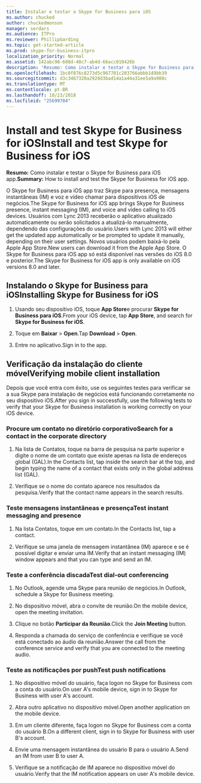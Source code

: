 ```yaml
---
title: Instalar e testar o Skype for Business para iOS
ms.author: chucked
author: chuckedmonson
manager: serdars
ms.audience: ITPro
ms.reviewer: PhillipGarding
ms.topic: get-started-article
ms.prod: skype-for-business-itpro
localization_priority: Normal
ms.assetid: 142abc98-608d-40c7-ab4d-66acc010426b
description: 'Resumo: Como instalar e testar o Skype for Business para iOS app.'
ms.openlocfilehash: 1bc8f876c8273d5c967701c283766abbb149bb39
ms.sourcegitcommit: d3c3467320a2928d3bad14a1a44a31ee5a9a988c
ms.translationtype: MT
ms.contentlocale: pt-BR
ms.lasthandoff: 10/23/2018
ms.locfileid: "25699704"
---
```

# <a name="install-and-test-skype-for-business-for-ios"></a><span data-ttu-id="b05e4-103">Install and test Skype for Business for iOS</span><span class="sxs-lookup"><span data-stu-id="b05e4-103">Install and test Skype for Business for iOS</span></span>
 
<span data-ttu-id="b05e4-104">**Resumo:** Como instalar e testar o Skype for Business para iOS app.</span><span class="sxs-lookup"><span data-stu-id="b05e4-104">**Summary:** How to install and test the Skype for Business for iOS app.</span></span>
  
<span data-ttu-id="b05e4-105">O Skype for Business para iOS app traz Skype para presença, mensagens instantâneas (IM) e voz e vídeo chamar para dispositivos iOS de negócios.</span><span class="sxs-lookup"><span data-stu-id="b05e4-105">The Skype for Business for iOS app brings Skype for Business presence, instant messaging (IM), and voice and video calling to iOS devices.</span></span> <span data-ttu-id="b05e4-106">Usuários com Lync 2013 receberão o aplicativo atualizado automaticamente ou serão solicitados a atualizá-lo manualmente, dependendo das configurações do usuário.</span><span class="sxs-lookup"><span data-stu-id="b05e4-106">Users with Lync 2013 will either get the updated app automatically or be prompted to update it manually, depending on their user settings.</span></span> <span data-ttu-id="b05e4-107">Novos usuários podem baixá-lo pela Apple App Store.</span><span class="sxs-lookup"><span data-stu-id="b05e4-107">New users can download it from the Apple App Store.</span></span> <span data-ttu-id="b05e4-108">O Skype for Business para iOS app só está disponível nas versões do iOS 8.0 e posterior.</span><span class="sxs-lookup"><span data-stu-id="b05e4-108">The Skype for Business for iOS app is only available on iOS versions 8.0 and later.</span></span>
  
## <a name="installing-skype-for-business-for-ios"></a><span data-ttu-id="b05e4-109">Instalando o Skype for Business para iOS</span><span class="sxs-lookup"><span data-stu-id="b05e4-109">Installing Skype for Business for iOS</span></span>

1. <span data-ttu-id="b05e4-110">Usando seu dispositivo iOS, toque **App Store**e procurar **Skype for Business para iOS**.</span><span class="sxs-lookup"><span data-stu-id="b05e4-110">From your iOS device, tap **App Store**, and search for **Skype for Business for iOS**.</span></span>
    
2. <span data-ttu-id="b05e4-111">Toque em **Baixar** > **Open**.</span><span class="sxs-lookup"><span data-stu-id="b05e4-111">Tap **Download** > **Open**.</span></span> 
    
3. <span data-ttu-id="b05e4-112">Entre no aplicativo.</span><span class="sxs-lookup"><span data-stu-id="b05e4-112">Sign in to the app.</span></span>
    
## <a name="verifying-mobile-client-installation"></a><span data-ttu-id="b05e4-113">Verificação da instalação do cliente móvel</span><span class="sxs-lookup"><span data-stu-id="b05e4-113">Verifying mobile client installation</span></span>

<span data-ttu-id="b05e4-114">Depois que você entra com êxito, use os seguintes testes para verificar se a sua Skype para instalação de negócios está funcionando corretamente no seu dispositivo iOS.</span><span class="sxs-lookup"><span data-stu-id="b05e4-114">After you sign in successfully, use the following tests to verify that your Skype for Business installation is working correctly on your iOS device.</span></span> 
  
### <a name="search-for-a-contact-in-the-corporate-directory"></a><span data-ttu-id="b05e4-115">Procure um contato no diretório corporativo</span><span class="sxs-lookup"><span data-stu-id="b05e4-115">Search for a contact in the corporate directory</span></span>

1. <span data-ttu-id="b05e4-116">Na lista de Contatos, toque na barra de pesquisa na parte superior e digite o nome de um contato que existe apenas na lista de endereços global (GAL).</span><span class="sxs-lookup"><span data-stu-id="b05e4-116">In the Contacts list, tap inside the search bar at the top, and begin typing the name of a contact that exists only in the global address list (GAL).</span></span> 
    
2. <span data-ttu-id="b05e4-117">Verifique se o nome do contato aparece nos resultados da pesquisa.</span><span class="sxs-lookup"><span data-stu-id="b05e4-117">Verify that the contact name appears in the search results.</span></span> 
    
### <a name="test-instant-messaging-and-presence"></a><span data-ttu-id="b05e4-118">Teste mensagens instantâneas e presença</span><span class="sxs-lookup"><span data-stu-id="b05e4-118">Test instant messaging and presence</span></span>

1. <span data-ttu-id="b05e4-119">Na lista Contatos, toque em um contato.</span><span class="sxs-lookup"><span data-stu-id="b05e4-119">In the Contacts list, tap a contact.</span></span> 
    
2. <span data-ttu-id="b05e4-120">Verifique se uma janela de mensagem instantânea (IM) aparece e se é possível digitar e enviar uma IM.</span><span class="sxs-lookup"><span data-stu-id="b05e4-120">Verify that an instant messaging (IM) window appears and that you can type and send an IM.</span></span> 
    
### <a name="test-dial-out-conferencing"></a><span data-ttu-id="b05e4-121">Teste a conferência discada</span><span class="sxs-lookup"><span data-stu-id="b05e4-121">Test dial-out conferencing</span></span>

1. <span data-ttu-id="b05e4-122">No Outlook, agende uma Skype para reunião de negócios.</span><span class="sxs-lookup"><span data-stu-id="b05e4-122">In Outlook, schedule a Skype for Business meeting.</span></span> 
    
2. <span data-ttu-id="b05e4-123">No dispositivo móvel, abra o convite de reunião.</span><span class="sxs-lookup"><span data-stu-id="b05e4-123">On the mobile device, open the meeting invitation.</span></span> 
    
3. <span data-ttu-id="b05e4-124">Clique no botão **Participar da Reunião**.</span><span class="sxs-lookup"><span data-stu-id="b05e4-124">Click the **Join Meeting** button.</span></span>
    
4. <span data-ttu-id="b05e4-125">Responda a chamada do serviço de conferência e verifique se você está conectado ao áudio da reunião.</span><span class="sxs-lookup"><span data-stu-id="b05e4-125">Answer the call from the conference service and verify that you are connected to the meeting audio.</span></span> 
    
### <a name="test-push-notifications"></a><span data-ttu-id="b05e4-126">Teste as notificações por push</span><span class="sxs-lookup"><span data-stu-id="b05e4-126">Test push notifications</span></span>

1. <span data-ttu-id="b05e4-127">No dispositivo móvel do usuário, faça logon no Skype for Business com a conta do usuário.</span><span class="sxs-lookup"><span data-stu-id="b05e4-127">On user A's mobile device, sign in to Skype for Business with user A's account.</span></span> 
    
2. <span data-ttu-id="b05e4-128">Abra outro aplicativo no dispositivo móvel.</span><span class="sxs-lookup"><span data-stu-id="b05e4-128">Open another application on the mobile device.</span></span> 
    
3. <span data-ttu-id="b05e4-129">Em um cliente diferente, faça logon no Skype for Business com a conta do usuário B.</span><span class="sxs-lookup"><span data-stu-id="b05e4-129">On a different client, sign in to Skype for Business with user B's account.</span></span> 
    
4. <span data-ttu-id="b05e4-130">Envie uma mensagem instantânea do usuário B para o usuário A.</span><span class="sxs-lookup"><span data-stu-id="b05e4-130">Send an IM from user B to user A.</span></span> 
    
5. <span data-ttu-id="b05e4-131">Verifique se a notificação de IM aparece no dispositivo móvel do usuário.</span><span class="sxs-lookup"><span data-stu-id="b05e4-131">Verify that the IM notification appears on user A's mobile device.</span></span> 
    


